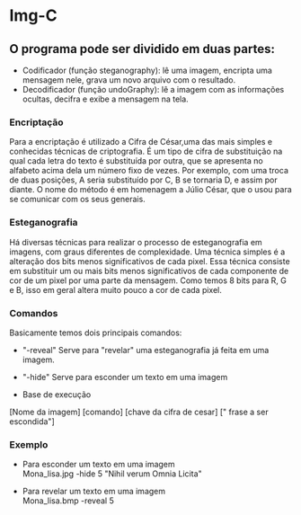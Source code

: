 # Img-C

## O programa pode ser dividido em duas partes:

* Codificador (função steganography): lê uma imagem, encripta uma mensagem nele, grava um novo arquivo com o resultado.</br>
* Decodificador (função undoGraphy): lê a imagem com as informações ocultas, decifra e exibe a mensagem na tela.

### Encriptação 
Para a encriptação é utilizado a Cifra de César,uma das mais simples e conhecidas técnicas de criptografia. É um tipo de cifra de substituição na qual cada letra do texto é substituída por outra, que se apresenta no alfabeto acima dela um número fixo de vezes. Por exemplo, com uma troca de duas posições, A seria substituído por C, B se tornaria D, e assim por diante. O nome do método é em homenagem a Júlio César, que o usou para se comunicar com os seus generais.


### Esteganografia 
Há diversas técnicas para realizar o processo de esteganografia em imagens, com graus diferentes de complexidade. Uma técnica simples é a alteração dos bits menos significativos de cada pixel. Essa técnica consiste em substituir um ou mais bits menos significativos de cada componente de cor de um pixel por uma parte da mensagem. Como temos 8 bits para R, G e B, isso em geral altera muito pouco a cor de cada pixel. 


### Comandos
Basicamente temos dois principais comandos:
* "-reveal"
Serve para "revelar" uma esteganografia já feita em uma imagem.

* "-hide"
Serve para esconder um texto em uma imagem

* Base de execução

[Nome da imagem] [comando] [chave da cifra de cesar] [" frase a ser escondida"]


### Exemplo
* Para esconder um texto em uma imagem </br>
Mona_lisa.jpg -hide 5 "Nihil verum Omnia Licita"

* Para revelar um texto em uma imagem </br>
Mona_lisa.bmp -reveal 5
